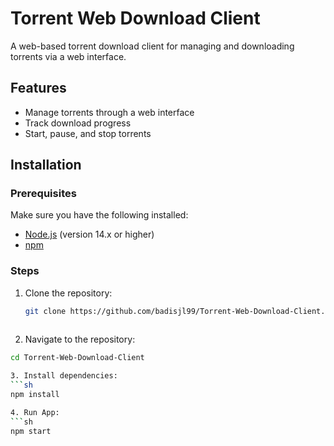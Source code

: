 # Torrent Web Download Client

A web-based torrent download client for managing and downloading torrents via a web interface.

## Features

- Manage torrents through a web interface
- Track download progress
- Start, pause, and stop torrents

## Installation

### Prerequisites

Make sure you have the following installed:

- [Node.js](https://nodejs.org/) (version 14.x or higher)
- [npm](https://www.npmjs.com/)

### Steps

1. Clone the repository:

   ```sh
   git clone https://github.com/badisjl99/Torrent-Web-Download-Client.git
  
2. Navigate to the repository:
 ```sh
 cd Torrent-Web-Download-Client

3. Install dependencies:
 ```sh
 npm install

4. Run App:
 ```sh
 npm start
